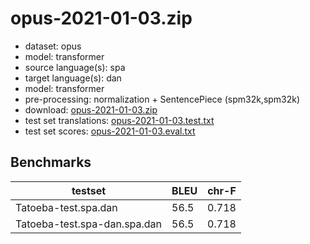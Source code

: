 # opus-2021-01-03.zip

* dataset: opus
* model: transformer
* source language(s): spa
* target language(s): dan
* model: transformer
* pre-processing: normalization + SentencePiece (spm32k,spm32k)
* download: [opus-2021-01-03.zip](https://object.pouta.csc.fi/Tatoeba-MT-models/spa-dan/opus-2021-01-03.zip)
* test set translations: [opus-2021-01-03.test.txt](https://object.pouta.csc.fi/Tatoeba-MT-models/spa-dan/opus-2021-01-03.test.txt)
* test set scores: [opus-2021-01-03.eval.txt](https://object.pouta.csc.fi/Tatoeba-MT-models/spa-dan/opus-2021-01-03.eval.txt)

## Benchmarks

| testset               | BLEU  | chr-F |
|-----------------------|-------|-------|
| Tatoeba-test.spa.dan 	| 56.5 	| 0.718 |
| Tatoeba-test.spa-dan.spa.dan 	| 56.5 	| 0.718 |

